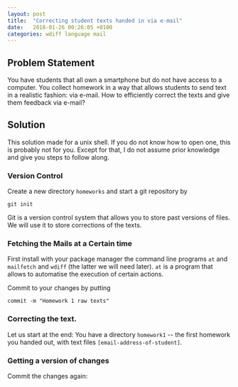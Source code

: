 ```yaml
---
layout: post
title:  "Correcting student texts handed in via e-mail"
date:   2018-01-26 00:26:05 +0100
categories: wdiff language mail 
---
```

## Problem Statement
You have students that all own a smartphone but do not have access to a computer. You collect homework in a way that allows students to send text in a realistic fashion: via e-mail. How to efficiently correct the texts and give them feedback via e-mail?
<!--more-->
## Solution
This solution made for a unix shell. If you do not know how to open one, this is probably not for you. Except for that, I do not assume prior knowledge and give you steps to follow along. 
### Version Control
Create a new directory `homeworks` and start a git repository by 
```
git init
```
Git is a version control system that allows you to store past versions of files. We will use it to store corrections of the texts.
### Fetching the Mails at a Certain time
First install with your package manager the command line programs `at` and `mailfetch` and `wdiff` (the latter we will need later). `at` is a program that allows to automatise the execution of certain actions.

Commit to your changes by putting 
```
commit -m "Homework 1 raw texts"
```
### Correcting the text. 
Let us start at the end: You have a directory `homework1` -- the first homework you handed out, with text files `[email-address-of-student]`.
### Getting a version of changes
Commit the changes again:
```

```